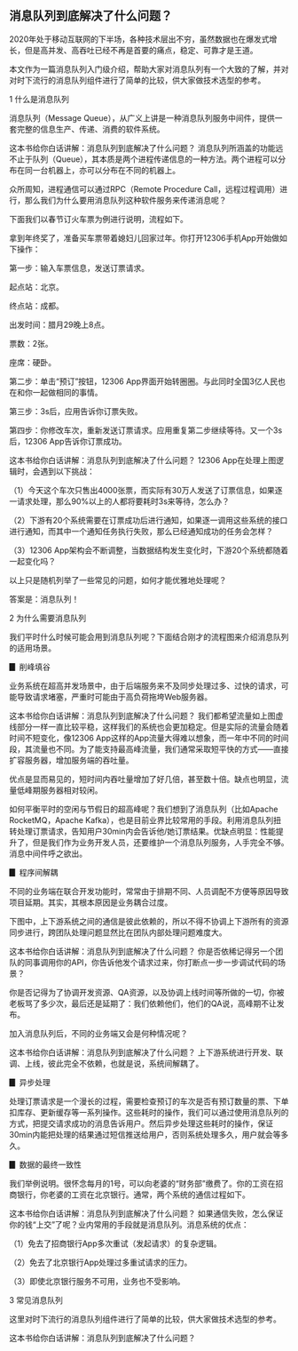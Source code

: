 ## 消息队列到底解决了什么问题？

2020年处于移动互联网的下半场，各种技术层出不穷，虽然数据也在爆发式增长，但是高并发、高吞吐已经不再是首要的痛点，稳定、可靠才是王道。

本文作为一篇消息队列入门级介绍，帮助大家对消息队列有一个大致的了解，并对对时下流行的消息队列组件进行了简单的比较，供大家做技术选型的参考。

1 什么是消息队列

消息队列（Message Queue），从广义上讲是一种消息队列服务中间件，提供一套完整的信息生产、传递、消费的软件系统。

这本书给你白话讲解：消息队列到底解决了什么问题？
消息队列所涵盖的功能远不止于队列（Queue），其本质是两个进程传递信息的一种方法。两个进程可以分布在同一台机器上，亦可以分布在不同的机器上。

众所周知，进程通信可以通过RPC（Remote Procedure Call，远程过程调用）进行，那么我们为什么要用消息队列这种软件服务来传递消息呢？

下面我们以春节订火车票为例进行说明，流程如下。

拿到年终奖了，准备买车票带着媳妇儿回家过年。你打开12306手机App开始做如下操作：

第一步：输入车票信息，发送订票请求。

起点站：北京。

终点站：成都。

出发时间：腊月29晚上8点。

票数：2张。

座席：硬卧。

第二步：单击“预订”按钮，12306 App界面开始转圈圈。与此同时全国3亿人民也在和你一起做相同的事情。

第三步：3s后，应用告诉你订票失败。

第四步：你修改车次，重新发送订票请求。应用重复第二步继续等待。又一个3s后，12306 App告诉你订票成功。

这本书给你白话讲解：消息队列到底解决了什么问题？
12306 App在处理上图逻辑时，会遇到以下挑战：

（1）今天这个车次只售出4000张票，而实际有30万人发送了订票信息，如果逐一请求处理，那么90%以上的人都将要耗时3s来等待，怎么办？

（2）下游有20个系统需要在订票成功后进行通知，如果逐一调用这些系统的接口进行通知，而其中一个通知任务执行失败，那么已经通知成功的任务会怎样？

（3）12306 App架构会不断调整，当数据结构发生变化时，下游20个系统都随着一起变化吗？

以上只是随机列举了一些常见的问题，如何才能优雅地处理呢？

答案是：消息队列！

2 为什么需要消息队列

我们平时什么时候可能会用到消息队列呢？下面结合刚才的流程图来介绍消息队列的适用场景。

▊ 削峰填谷

业务系统在超高并发场景中，由于后端服务来不及同步处理过多、过快的请求，可能导致请求堵塞，严重时可能由于高负荷拖垮Web服务器。

这本书给你白话讲解：消息队列到底解决了什么问题？
我们都希望流量如上图虚线部分一样一直比较平稳，这样我们的系统也会更加稳定。但是实际的流量会随着时间不短变化，像12306 App这样的App流量大得难以想象，而一年中不同的时间段，其流量也不同。为了能支持最高峰流量，我们通常采取短平快的方式——直接扩容服务器，增加服务端的吞吐量。

优点是显而易见的，短时间内吞吐量增加了好几倍，甚至数十倍。缺点也明显，流量低峰期服务器相对较闲。

如何平衡平时的空闲与节假日的超高峰呢？我们想到了消息队列（比如Apache RocketMQ，Apache Kafka），也是目前业界比较常用的手段。利用消息队列扭转处理订票请求，告知用户30min内会告诉他/她订票结果。优缺点明显：性能提升了，但是我们作为业务开发人员，还要维护一个消息队列服务，人手完全不够。消息中间件呼之欲出。

▊ 程序间解耦

不同的业务端在联合开发功能时，常常由于排期不同、人员调配不方便等原因导致项目延期。其实，其根本原因是业务耦合过度。

下图中，上下游系统之间的通信是彼此依赖的，所以不得不协调上下游所有的资源同步进行，跨团队处理问题显然比在团队内部处理问题难度大。

这本书给你白话讲解：消息队列到底解决了什么问题？
你是否依稀记得另一个团队的同事调用你的API，你告诉他发个请求过来，你打断点一步一步调试代码的场景？

你是否记得为了协调开发资源、QA资源，以及协调上线时间等所做的一切，你被老板骂了多少次，最后还是延期了：我们依赖他们，他们的QA说，高峰期不让发布。

加入消息队列后，不同的业务端又会是何种情况呢？

这本书给你白话讲解：消息队列到底解决了什么问题？
上下游系统进行开发、联调、上线，彼此完全不依赖，也就是说，系统间解耦了。

▊ 异步处理

处理订票请求是一个漫长的过程，需要检查预订的车次是否有预订数量的票、下单扣库存、更新缓存等一系列操作。这些耗时的操作，我们可以通过使用消息队列的方式，把提交请求成功的消息告诉用户。然后异步处理这些耗时的操作，保证30min内能把处理的结果通过短信推送给用户，否则系统处理多久，用户就会等多久。

▊ 数据的最终一致性

我们举例说明。很怀念每月的1号，可以向老婆的“财务部”缴费了。你的工资在招商银行，你老婆的工资在北京银行。通常，两个系统的通信过程如下。

这本书给你白话讲解：消息队列到底解决了什么问题？
如果通信失败，怎么保证你的钱“上交”了呢？业内常用的手段就是消息队列。消息系统的优点：

（1）免去了招商银行App多次重试（发起请求）的复杂逻辑。

（2）免去了北京银行App处理过多重试请求的压力。

（3）即使北京银行服务不可用，业务也不受影响。

3 常见消息队列

这里对时下流行的消息队列组件进行了简单的比较，供大家做技术选型的参考。

这本书给你白话讲解：消息队列到底解决了什么问题？